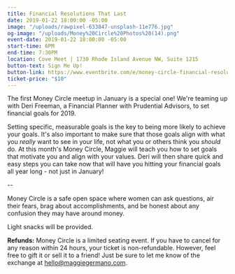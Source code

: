 ```yaml
---
title: Financial Resolutions That Last
date: 2019-01-22 18:00:00 -05:00
image: "/uploads/rawpixel-633847-unsplash-11e776.jpg"
og-image: "/uploads/Money%20Circle%20Photos%20(14).png"
event-date: 2019-01-22 18:00:00 -05:00
start-time: 6PM
end-time: 7:30PM
location: Cove Meet | 1730 Rhode Island Avenue NW, Suite 1215
button-text: Sign Me Up!
button-link: https://www.eventbrite.com/e/money-circle-financial-resolutions-that-last-tickets-54309667678
ticket-price: "$10"
---
```


The first Money Circle meetup in January is a special one! We're teaming up with Deri Freeman, a Financial Planner with Prudential Advisors, to set financial goals for 2019.

Setting specific, measurable goals is the key to being more likely to achieve your goals. It's also important to make sure that those goals align with what you *really* want to see in your life, not what you or others think you *should* do. At this month's Money Circle, Maggie will teach you how to set goals that motivate you and align with your values. Deri will then share quick and easy steps you can take now that will have you hitting your financial goals all year long - not just in January!

--

Money Circle is a safe open space where women can ask questions, air their fears, brag about accomplishments, and be honest about any confusion they may have around money.

Light snacks will be provided.

**Refunds:** Money Circle is a limited seating event. If you have to cancel for any reason within 24 hours, your ticket is non-refundable. However, feel free to gift it or sell it to a friend! Just be sure to let me know of the exchange at [hello@maggiegermano.com](mailto:hello@maggiegermano.com).